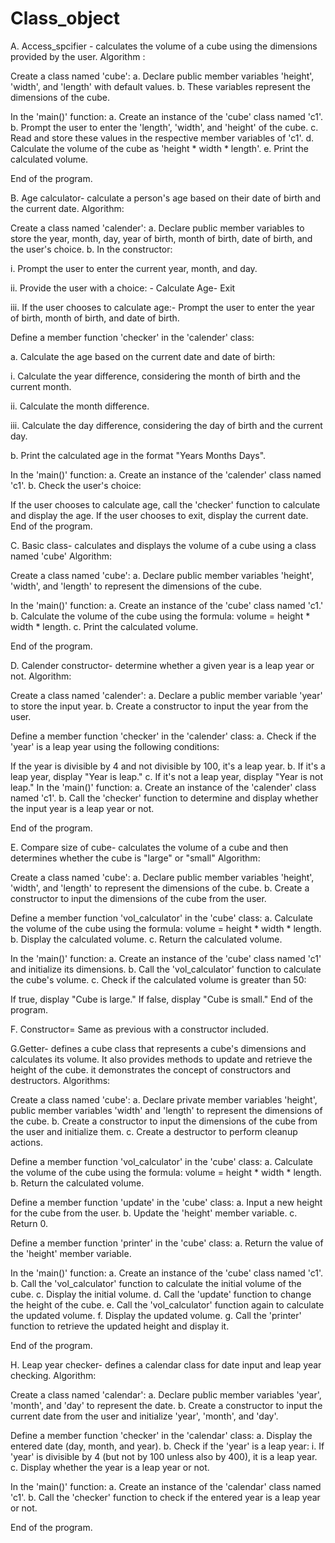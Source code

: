 # Class_object
A. Access_spcifier - calculates the volume of a cube using the dimensions provided by the user. Algorithm :

Create a class named 'cube': a. Declare public member variables 'height', 'width', and 'length' with default values. b. These variables represent the dimensions of the cube.

In the 'main()' function: a. Create an instance of the 'cube' class named 'c1'. b. Prompt the user to enter the 'length', 'width', and 'height' of the cube. c. Read and store these values in the respective member variables of 'c1'. d. Calculate the volume of the cube as 'height * width * length'. e. Print the calculated volume.

End of the program.

B. Age calculator- calculate a person's age based on their date of birth and the current date. Algorithm:

Create a class named 'calender': a. Declare public member variables to store the year, month, day, year of birth, month of birth, date of birth, and the user's choice. b. In the constructor:

i. Prompt the user to enter the current year, month, and day.

ii. Provide the user with a choice: - Calculate Age- Exit

iii. If the user chooses to calculate age:- Prompt the user to enter the year of birth, month of birth, and date of birth.

Define a member function 'checker' in the 'calender' class:

a. Calculate the age based on the current date and date of birth:

i. Calculate the year difference, considering the month of birth and the current month.

ii. Calculate the month difference.

iii. Calculate the day difference, considering the day of birth and the current day.

b. Print the calculated age in the format "Years Months Days".

In the 'main()' function: a. Create an instance of the 'calender' class named 'c1'. b. Check the user's choice:

If the user chooses to calculate age, call the 'checker' function to calculate and display the age.
If the user chooses to exit, display the current date.
End of the program.

C. Basic class- calculates and displays the volume of a cube using a class named 'cube' Algorithm:

Create a class named 'cube': a. Declare public member variables 'height', 'width', and 'length' to represent the dimensions of the cube.

In the 'main()' function: a. Create an instance of the 'cube' class named 'c1.' b. Calculate the volume of the cube using the formula: volume = height * width * length. c. Print the calculated volume.

End of the program.

D. Calender constructor- determine whether a given year is a leap year or not. Algorithm:

Create a class named 'calender': a. Declare a public member variable 'year' to store the input year. b. Create a constructor to input the year from the user.

Define a member function 'checker' in the 'calender' class: a. Check if the 'year' is a leap year using the following conditions:

If the year is divisible by 4 and not divisible by 100, it's a leap year. b. If it's a leap year, display "Year is leap." c. If it's not a leap year, display "Year is not leap."
In the 'main()' function: a. Create an instance of the 'calender' class named 'c1'. b. Call the 'checker' function to determine and display whether the input year is a leap year or not.

End of the program.

E. Compare size of cube- calculates the volume of a cube and then determines whether the cube is "large" or "small" Algorithm:

Create a class named 'cube': a. Declare public member variables 'height', 'width', and 'length' to represent the dimensions of the cube. b. Create a constructor to input the dimensions of the cube from the user.

Define a member function 'vol_calculator' in the 'cube' class: a. Calculate the volume of the cube using the formula: volume = height * width * length. b. Display the calculated volume. c. Return the calculated volume.

In the 'main()' function: a. Create an instance of the 'cube' class named 'c1' and initialize its dimensions. b. Call the 'vol_calculator' function to calculate the cube's volume. c. Check if the calculated volume is greater than 50:

If true, display "Cube is large."
If false, display "Cube is small."
End of the program.

F. Constructor= Same as previous with a constructor included.

G.Getter- defines a cube class that represents a cube's dimensions and calculates its volume. It also provides methods to update and retrieve the height of the cube. it demonstrates the concept of constructors and destructors. Algorithms:

Create a class named 'cube': a. Declare private member variables 'height', public member variables 'width' and 'length' to represent the dimensions of the cube. b. Create a constructor to input the dimensions of the cube from the user and initialize them. c. Create a destructor to perform cleanup actions.

Define a member function 'vol_calculator' in the 'cube' class: a. Calculate the volume of the cube using the formula: volume = height * width * length. b. Return the calculated volume.

Define a member function 'update' in the 'cube' class: a. Input a new height for the cube from the user. b. Update the 'height' member variable. c. Return 0.

Define a member function 'printer' in the 'cube' class: a. Return the value of the 'height' member variable.

In the 'main()' function: a. Create an instance of the 'cube' class named 'c1'. b. Call the 'vol_calculator' function to calculate the initial volume of the cube. c. Display the initial volume. d. Call the 'update' function to change the height of the cube. e. Call the 'vol_calculator' function again to calculate the updated volume. f. Display the updated volume. g. Call the 'printer' function to retrieve the updated height and display it.

End of the program.

H. Leap year checker- defines a calendar class for date input and leap year checking. Algorithm:

Create a class named 'calendar': a. Declare public member variables 'year', 'month', and 'day' to represent the date. b. Create a constructor to input the current date from the user and initialize 'year', 'month', and 'day'.

Define a member function 'checker' in the 'calendar' class: a. Display the entered date (day, month, and year). b. Check if the 'year' is a leap year: i. If 'year' is divisible by 4 (but not by 100 unless also by 400), it is a leap year. c. Display whether the year is a leap year or not.

In the 'main()' function: a. Create an instance of the 'calendar' class named 'c1'. b. Call the 'checker' function to check if the entered year is a leap year or not.

End of the program.

